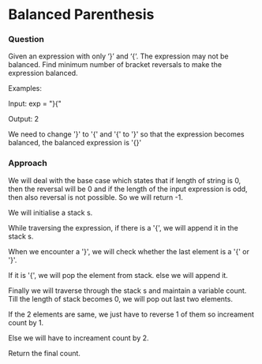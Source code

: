 # Balanced Parenthesis 

### Question 

Given an expression with only ‘}’ and ‘{‘. The expression may not be balanced. Find minimum number of bracket reversals to make the expression balanced.

Examples:

Input: exp = "}{"

Output: 2

We need to change '}' to '{' and '{' to
'}' so that the expression becomes balanced,
the balanced expression is '{}'

### Approach 

We will deal with the base case which states that if length of string is 0, then the reversal will be 0 and if the length of the input expression is odd, then also reversal is not possible. So we will return -1. 

We will initialise a stack s. 

While traversing the expression, if there is a '{', we will append it in the stack s. 

When we encounter a '}', we will check whether the last element is a '{' or '}'. 

If it is '{', we will pop the element from stack. else we will append it. 

Finally we will traverse through the stack s and maintain a variable count. Till the length of stack becomes 0, we will pop out last two elements. 

If the 2 elements are same, we just have to reverse 1 of them so increament count by 1. 

Else we will have to increament count by 2. 

Return the final count. 
